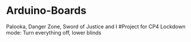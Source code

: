 # Arduino-Boards
Palooka, Danger Zone, Sword of Justice and I
#Project for CP4
Lockdown mode:
  Turn everything off, lower blinds
